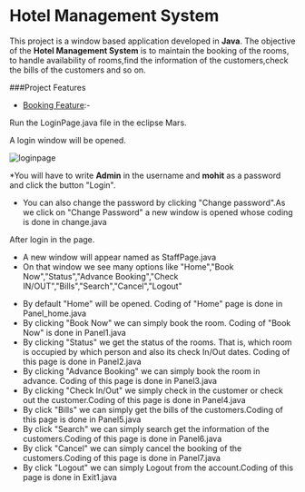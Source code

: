 # Hotel Management System

This project is a window based application developed in **Java**. The objective of the **Hotel Management System** is to maintain the booking of the rooms, to handle availability of rooms,find the information of the customers,check the bills of the customers and so on.

###Project Features
* <html><u>Booking Feature</u></html>:- 

Run the LoginPage.java file in the eclipse Mars.

A login window will be opened. 

![loginpage](https://cloud.githubusercontent.com/assets/21156428/22984459/6d021966-f3cb-11e6-806f-e49688174590.png)

*You will have to write **Admin** in the username and **mohit** as a password and click the button "Login".
* You can also change the password by clicking "Change password".As we click on "Change Password" a new window is opened whose coding is done in change.java

 After login in the page.
  - A new window will appear named as StaffPage.java
  - On that window we see many options like "Home","Book Now","Status","Advance Booking","Check IN/OUT","Bills","Search","Cancel","Logout"
  * By default "Home" will be opened. Coding of "Home" page is done in Panel_home.java
  * By clicking "Book Now" we can simply book the room. Coding of "Book Now" is done in Panel1.java
  * By clicking "Status" we get the status of the rooms. That is, which room is occupied by which person and also its check In/Out dates. Coding of this page is done in Panel2.java 
   * By clicking "Advance Booking" we can simply book the room in advance. Coding of this page is done in Panel3.java
   * By clicking "Check In/Out" we simply check in the customer or check out the customer.Coding of this page is done in Panel4.java 
   * By click "Bills" we can simply get the bills of the customers.Coding of this page is done in Panel5.java 
   * By click "Search" we can simply search get the information of the customers.Coding of this page is done in Panel6.java 
   * By click "Cancel" we can simply cancel the booking of the customers.Coding of this page is done in Panel7.java 
   * By click "Logout" we can simply Logout from the account.Coding of this page is done in Exit1.java 
